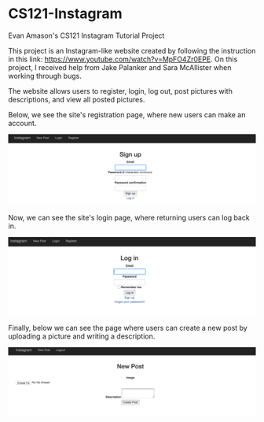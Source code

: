 # CS121-Instagram
Evan Amason's CS121 Instagram Tutorial Project

This project is an Instagram-like website created by following the instruction in this link: https://www.youtube.com/watch?v=MpFO4Zr0EPE. On this project, I received help from Jake Palanker and Sara McAllister when working through bugs.

The website allows users to register, login, log out, post pictures with descriptions, and view all posted pictures.

Below, we see the site's registration page, where new users can make an account.

![Site Registration](https://github.com/hmc-cs-eamason/CS121-Instagram/blob/master/Documentation_Pictures/Register_Screenshot.png)

Now, we can see the site's login page, where returning users can log back in.

![Login Page](https://github.com/hmc-cs-eamason/CS121-Instagram/blob/master/Documentation_Pictures/Login_Screenshot.png)

Finally, below we can see the page where users can create a new post by uploading a picture and writing a description.

![Login Page](https://github.com/hmc-cs-eamason/CS121-Instagram/blob/master/Documentation_Pictures/New_Post_Screenshot.png)

